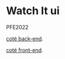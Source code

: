 # Watch It ui
PFE2022

[coté back-end](https://github.com/anthonyLafolie/watchIt_api).

[coté front-end](https://github.com/anthonyLafolie/watchIt_ui).
